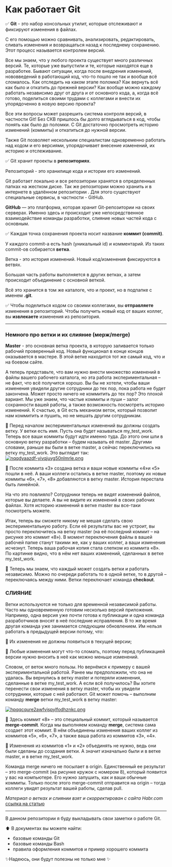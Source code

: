 # Как работает Git #

:white_check_mark: **Git** - это набор консольных утилит, которые отслеживают и фиксируют изменения в файлах.

С его помощью можно сравнивать, анализировать, редактировать, сливать изменения и возвращаться назад к последнему сохранению. Этот процесс называется контролем версий.

Все мы знаем, что у любого проекта существует много различных версий. Те, которые уже выпустили и те, которые находятся еще в разработке. 
Бывают ситуации, когда после внедрения изменений, нововведений в работающий код, что-то пошло не так и вообще всё сломалось. Как отследить на каком этапе поломка? Как вернуть всё как было и откатить до прежней версии? Как вообще можно каждому работать независимо друг от друга и от основного кода, а, когда всё готово, поделиться своими трудами с коллегами и внести их упорядоченно в новую версию проекта?

Все эти вопросы может разрешить система контроля версий, в частности Git!
Без СКВ пришлось бы долго вглядываться в код, чтобы понять как было до поломки. С Git достаточно просмотреть историю изменений (коммиты) и откатиться до нужной версии.

Также Git позволяет нескольким специалистам одновременно работать над кодом и его версиями, упорядочивает внесение изменений, их историю и отслеживание.

:white_check_mark: Git хранит проекты в **репозиториях**.

Репозиторий - это хранилище кода и истории его изменений.

Git работает локально и все репозитории хранятся в определенных папках на жестком диске. Так же репозитории можно хранить и в интернете в удалённом репозитории . Для этого существуют специальные сервисы, в частности - GitHub.

**GitHub** — это платформа, которая хранит Git-репозитории на своих серверах. Именно здесь и происходит уже непосредственное взаимодействие команды разработки, слияние новых частей кода с основным.

:white_check_mark: Каждая точка сохранения проекта носит название **коммит (commit)**. 

У каждого commit-a есть hash (уникальный id) и комментарий. Из таких commit-ов собирается **ветка**.

Ветка - это история изменений. Новый код/изменения фиксируются в ветвях. 

Большая часть работы выполняется в других ветках, а затем происходит объединение с основной веткой.

Всё это хранится в том же каталоге, что и проект, но в подпапке с именем **.git**.

:white_check_mark: Чтобы поделиться кодом со своими коллегами, вы **отправляете**
изменения в репозиторий. Чтобы получить новый код от ваших коллег,
вы **извлекаете** изменения из репозитория.
___
 ### Немного про ветки и их слияние (мерж/merge) ###
**Master** - это основная ветка проекта, в которую заливается только рабочий проверенный код. Новый функционал в конце концов оказывается в мастере. В этой ветке находится тот же самый код, что и на боевом сайте.

А теперь представьте, что вам нужно внести множество изменений в файлы вашего рабочего каталога, но эта работа экспериментальная – не факт, что всё получится хорошо. Вы бы не хотели, чтобы ваши изменения увидели другие сотрудники до тех пор, пока работа не будет закончена. Может просто ничего не коммитить до тех пор? Это плохой вариант. Мы уже знаем, что частые коммиты и пуши – залог сохранности вашей работы, а также возможность посмотреть историю изменений. К счастью, в Git есть механизм веток, который позволит нам коммитить и пушить, но не мешать другим сотрудникам.

:herb: Перед началом экспериментальных изменений вы должны создать ветку. У ветки есть имя. Пусть она будет называться my_test_work. Теперь все ваши коммиты будут идти именно туда. До этого они шли в основную ветку разработки – будем называть её master. Другими словами, раньше вы были в ветке master, а сейчас переключились на ветку my_test_work. Это выглядит так:
[![nqqdyaazdf-yivqjuvg50nlmrle.png](https://i.postimg.cc/k4hvzRsx/nqqdyaazdf-yivqjuvg50nlmrle.png)](https://postimg.cc/sQ7WZXtX)

:herb: После коммита «3» создана ветка и ваши новые коммиты «4»и «5» пошли в неё. А ваши коллеги остались в ветке master, поэтому их новые коммиты «6», «7», «8» добавляются в ветку master. История перестала быть линейной.

На что это повлияло? Сотрудники теперь не видят изменений файлов, которые вы делаете. А вы не видите их изменений в своих рабочих файлах. Хотя историю изменений в ветке master вы все-таки посмотреть можете.

Итак, теперь вы сможете никому не мешая сделать свою экспериментальную работу. Если её результаты вас не устроит, вы просто переключитесь на ветку master (на её последний коммит – на рисунке это коммит «8»). В момент переключения файлы в вашей рабочей папке станут такими же, как у ваших коллег, а ваши изменения исчезнут. Теперь ваша рабочая копия стала слепком из коммита «8». По картинке видно, что в нём нет ваших изменений, сделанных в ветке my_test_work.

:herb: Теперь мы знаем, что каждый может создать ветки и работать независимо. Можно по очереди работать то в одной ветке, то в другой – переключаясь между ними. Ветки переключает команда **checkout**.

### СЛИЯНИЕ ###

Ветки используются не только для временной независимой работы. Часто мы одновременную готовим несколько версий приложения. Например, одна версия уже почти готова к публикации и одна команда разработчиков вносят в неё последние исправления. В то же время другая команда уже занимается следующим обновлением. Им нельзя работать в предыдущей версии потому, что:

:herb: Их изменения не должны появиться в текущей версии;

:herb: Любые изменения могут что-то сломать, поэтому перед публикацией версии нужно вносить в неё как можно меньше изменений.

Словом, от веток много пользы. Но вернёмся к примеру с вашей экспериментальной работой. Ранее мы предположили, что она не удалась. Вы вернулись в ветку master и потеряли изменения, сделанные в ветке my_test_work. А если всё получилось? Вы хотите перенести свои изменения в ветку master, чтобы их увидели сотрудники, которые с ней работают. Git может помочь – выполним команду **merge** ветки my_test_work в ветку master:

[![hpqqcqure2awfvjspylfodhznkc.png](https://i.postimg.cc/PJScJqdy/hpqqcqure2awfvjspylfodhznkc.png)](https://postimg.cc/YLm8yMGL)

:herb: Здесь коммит «8» – это специальный коммит, который называется **merge-commit**. Когда мы выполняем команду **merge**, система сама создает этот коммит. В нём объединены изменения ваших коллег из коммитов «5», «6», «7», а также ваша работа из коммитов «3», «4».

:herb: Изменения из коммитов «1» и «2» объединять не нужно, ведь они были сделаны до создания ветки. А значит изначально были и в ветке master, и в ветке my_test_work.

Команда merge ничего не посылает в origin. Единственный ее результат – это merge-commit (на рисунке кружок с номером 8), который появится у вас на компьютере. Его нужно запушить, как и ваши обычные коммиты. Только после этого merge-commit отправится на origin – тогда коллеги увидят результат вашей работы, сделав pull.

*Материал о ветках и слиянии взят и скорректирован с сайта Habr.com* [ссылка на статью](https://habr.com/ru/companies/playrix/articles/348864/)
___
В данном репозитории я буду выкладывать свои заметки о работе Git.

:arrow_up: В документах вы можете найти:
* базовые команды Git
* базовые команды Bash
* правила оформления коммитов и пример хорошего коммита

✨Надеюсь, они будут полезны не только мне ✨
